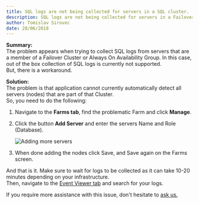 ```yaml
---
title: SQL logs are not being collected for servers in a SQL cluster.
description: SQL logs are not being collected for servers in a Failover Cluster or AlwaysOn Availability Group.
author: Tomislav Sirovec
date: 28/06/2018
---
```


__Summary:__  
The problem appears when trying to collect SQL logs from servers that are a member of a Failover Cluster or Always On Availability Group. In this case, out of the box collection of SQL logs is currently not supported.  
But, there is a workaround. 

__Solution:__  
The problem is that application cannot currently automatically detect all servers (nodes) that are part of that Cluster.  
So, you need to do the following: 
1. Navigate to the __Farms tab__, find the problematic Farm and click __Manage__.
1. Click the button __Add Server__ and enter the servers Name and Role (Database).

   ![Adding more servers](#img/addingServersToFarm.png)

1. When done adding the nodes click Save, and Save again on the Farms screen.

And that is it. Make sure to wait for logs to be collected as it can take 10-20 minutes depending on your infrastructure.  
Then, navigate to the [Event Viewer tab](#internal/get-to-know-insights/event-viewer) and search for your logs. 


If you require more assistance with this issue, don't hesitate to [ask us.](https://www.syskit.com/company/contact-us/)